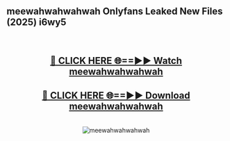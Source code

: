<h2>meewahwahwahwah Onlyfans Leaked New Files (2025) i6wy5</h2>
<br>
<div align="center">
<h2><a href="https://mediafiles.top/meewahwahwahwah&ref=git" rel="nofollow">🔴 CLICK HERE 🌐==►► Watch meewahwahwahwah</a></h2>
<h2><a href="https://mediafiles.top/meewahwahwahwah&ref=git" rel="nofollow">🔴 CLICK HERE 🌐==►► Download meewahwahwahwah</a></h2>
<br>
<a href="https://mediafiles.top/meewahwahwahwah&ref=git" rel="nofollow" data-target="animated-image.originalLink"><img src="https://i.ibb.co.com/xMMVF88/686577567.gif" alt="meewahwahwahwah" style="max-width: 100%; display: inline-block;" data-target="animated-image.originalImage"></a>
</div>
<br>
<br>